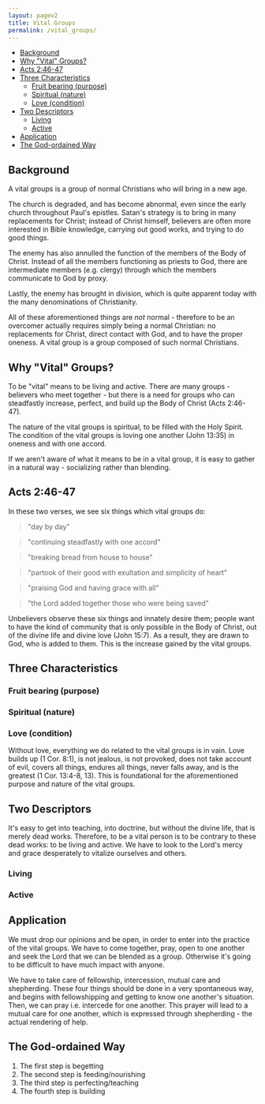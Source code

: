```yaml
---
layout: pagev2
title: Vital Groups
permalink: /vital_groups/
---
```

- [Background](#background)
- [Why "Vital" Groups?](#why-vital-groups)
- [Acts 2:46-47](#acts-246-47)
- [Three Characteristics](#three-characteristics)
  - [Fruit bearing (purpose)](#fruit-bearing-purpose)
  - [Spiritual (nature)](#spiritual-nature)
  - [Love (condition)](#love-condition)
- [Two Descriptors](#two-descriptors)
  - [Living](#living)
  - [Active](#active)
- [Application](#application)
- [The God-ordained Way](#the-god-ordained-way)

## Background

A vital groups is a group of normal Christians who will bring in a new age.

The church is degraded, and has become abnormal, even since the early church throughout Paul's epistles. Satan's strategy is to bring in many replacements for Christ; instead of Christ himself, believers are often more interested in Bible knowledge, carrying out good works, and trying to do good things.

The enemy has also annulled the function of the members of the Body of Christ. Instead of all the members functioning as priests to God, there are intermediate members (e.g. clergy) through which the members communicate to God by proxy. 

Lastly, the enemy has brought in division, which is quite apparent today with the many denominations of Christianity.

All of these aforementioned things are *not* normal - therefore to be an overcomer actually requires simply being a normal Christian: no replacements for Christ, direct contact with God, and to have the proper oneness. A vital group is a group composed of such normal Christians.

## Why "Vital" Groups?

To be "vital" means to be living and active. There are many groups - believers who meet together - but there is a need for groups who can steadfastly increase, perfect, and build up the Body of Christ (Acts 2:46-47). 

The nature of the vital groups is spiritual, to be filled with the Holy Spirit. The condition of the vital groups is loving one another (John 13:35) in oneness and with one accord.

If we aren't aware of what it means to be in a vital group, it is easy to gather in a natural way - socializing rather than blending.

## Acts 2:46-47

In these two verses, we see six things which vital groups do:

>"day by day"

>"continuing steadfastly with one accord"

>"breaking bread from house to house"

>"partook of their good with exultation and simplicity of heart"

>"praising God and having grace with all"

>"the Lord added together those who were being saved"

Unbelievers observe these six things and innately desire them; people want to have the kind of community that is only possible in the Body of Christ, out of the divine life and divine love (John 15:7). As a result, they are drawn to God, who is added to them. This is the increase gained by the vital groups. 

## Three Characteristics

### Fruit bearing (purpose)
### Spiritual (nature)
### Love (condition)

Without love, everything we do related to the vital groups is in vain. Love builds up (1 Cor. 8:1), is not jealous, is not provoked, does not take account of evil, covers all things, endures all things, never falls away, and is the greatest (1 Cor. 13:4-8, 13). This is foundational for the aforementioned purpose and nature of the vital groups.

## Two Descriptors

It's easy to get into teaching, into doctrine, but without the divine life, that is merely dead works. Therefore, to be a vital person is to be contrary to these dead works: to be living and active. We have to look to the Lord's mercy and grace desperately to vitalize ourselves and others.

### Living

### Active

## Application

We must drop our opinions and be open, in order to enter into the practice of the vital groups. We have to come together, pray, open to one another and seek the Lord that we can be blended as a group. Otherwise it's going to be difficult to have much impact with anyone.

We have to take care of fellowship, intercession, mutual care and shepherding. These four things should be done in a very spontaneous way, and begins with fellowshipping and getting to know one another's situation. Then, we can pray i.e. intercede for one another. This prayer will lead to a mutual care for one another, which is expressed through shepherding - the actual rendering of help.

## The God-ordained Way

1. The first step is begetting
2. The second step is feeding/nourishing
3. The third step is perfecting/teaching
4. The fourth step is building
